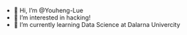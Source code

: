 - 👋 Hi, I’m @Youheng-Lue
- 👀 I’m interested in hacking!
- 🌱 I’m currently learning Data Science at Dalarna Univercity
<!--- 💞️ I’m looking to collaborate on ...
- 📫 How to reach me ...


Youheng-Lue/Youheng-Lue is a ✨ special ✨ repository because its `README.md` (this file) appears on your GitHub profile.
You can click the Preview link to take a look at your changes.
--->
